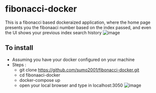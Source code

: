 # fibonacci-docker
This is a fibonacci based dockeraized application, where the home page presents you the fibonaaci number based on the index passed, and even the UI shows your previous index search history
![image](https://user-images.githubusercontent.com/51809378/161122621-ceb0787d-83bb-4b82-93ff-a66f0474bca3.png)

## To install
- Assuming you have your docker configured on your machine
- Steps :
   - git clone https://github.com/sumo2001/fibonacci-docker.git
   - cd fibonaaci-docker
   - docker-compose up
   - open your local browser and type in localhost:3050
![image](https://user-images.githubusercontent.com/51809378/161121536-fbc10a3e-31c3-4088-9fbd-a0455e36202e.png)
